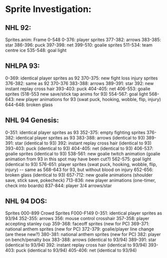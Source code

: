 # Sprite Investigation:

## NHL 92:
Sprites.anim: Frame 0-548
0-376: player sprites
377-382: arrows
383-385: star
386-396: puck
397-398: net
399-510: goalie sprites
511-534: team centre ice
535-548: goal light

## NHLPA 93:
0-369: identical player sprites as 92
370-375: new fight loss injury sprites
376-382: same as 92 370-376
383-388: arrows
389-391: star
392: new instant replay cross hair
393-403: puck
404-405: net
406-553: goalie sprites (518-553 new save/stick tap anims for 93)
554-567: goal light
568-643: new player animations for 93 (swat puck, hooking, wobble, flip, injury)
644-648: broken glass

## NHL 94 Genesis:
0-351: identical player sprites as 93
352-375: empty fighting sprites
376-382: identical player sprites as 93
383-388: arrows (identical to 93)
389-391: star (identical to 93)
392: instant replay cross hair (identical to 93)
393-403: puck (identical to 93)
404-405: net (identical to 93)
406-537: goalie sprites (identical to 93)
538-561: new goalie twitch animation (goalie animation from 93 in this spot may have been cut?)
562-575: goal light (identical to 93)
576-651: player sprites (swat puck, hooking, wobble, flip, injury) -- same as 568-643 for 93, but without blood on injury
652-656: broken glass (identical to 93)
657-712: new goalie animations (shoulder save, stick save, pokecheck)
713-836: new player animations (one-timer, check into boards)
837-844: player 3/4 arrows/star

## NHL 94 DOS:
Sprites 000-899
Crowd Sprites F000-F149
0-351: identical player sprites as 93/94
352-355: arrows
356: mouse control crosshair
357-358: player accepting stanley cup
359-368: faceoff sprites (new for PC)
369-371: national anthem sprites (new for PC)
372-379: goalie/player line change (are these new?)
380-381: national anthem sprites (new for PC)
382: player on bench/penalty box
383-388: arrows (identical to 93/94)
389-391: star (identical to 93/94)
392: instant replay cross hair (identical to 93/94)
393-403: puck (identical to 93/94)
405-406: net (identical to 93/94)
